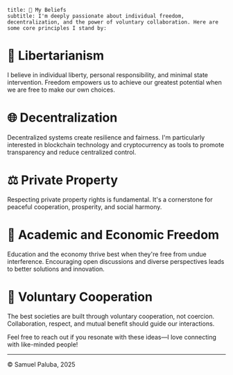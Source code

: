 ```hero
title: 🌟 My Beliefs
subtitle: I'm deeply passionate about individual freedom, decentralization, and the power of voluntary collaboration. Here are some core principles I stand by:
```

# 🗽 Libertarianism
I believe in individual liberty, personal responsibility, and minimal state intervention. Freedom empowers us to achieve our greatest potential when we are free to make our own choices.

# 🌐 Decentralization
Decentralized systems create resilience and fairness. I'm particularly interested in blockchain technology and cryptocurrency as tools to promote transparency and reduce centralized control.

# ⚖️ Private Property
Respecting private property rights is fundamental. It's a cornerstone for peaceful cooperation, prosperity, and social harmony.

# 📖 Academic and Economic Freedom
Education and the economy thrive best when they're free from undue interference. Encouraging open discussions and diverse perspectives leads to better solutions and innovation.

# 🤝 Voluntary Cooperation
The best societies are built through voluntary cooperation, not coercion. Collaboration, respect, and mutual benefit should guide our interactions.

Feel free to reach out if you resonate with these ideas—I love connecting with like-minded people!

---
© Samuel Paluba, 2025
